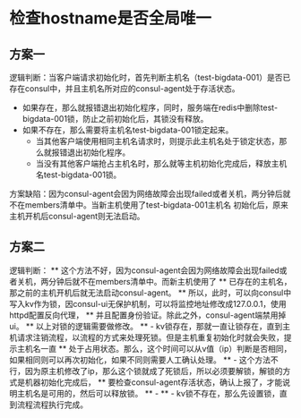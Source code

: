 # 检查hostname是否全局唯一

## 方案一
逻辑判断：当客户端请求初始化时，首先判断主机名（test-bigdata-001）是否已存在consul中，并且主机名所对应的consul-agent处于存活状态。
  - 如果存在，那么就报错退出初始化程序，同时，服务端在redis中删除test-bigdata-001锁，防止之前初始化后，其锁没有释放。
  - 如果不存在，那么需要将主机名test-bigdata-001锁定起来。
      - 当其他客户端使用相同主机名请求时，则提示此主机名处于锁定状态，那么就报错退出初始化程序。
      - 当没有其他客户端抢占主机名时，那么就等主机初始化完成后，释放主机名test-bigdata-001锁。

方案缺陷：因为consul-agent会因为网络故障会出现failed或者关机，两分钟后就不在members清单中。当新主机使用了test-bigdata-001主机名
    初始化后，原来主机开机后consul-agent则无法启动。

## 方案二
逻辑判断：
    ** 这个方法不好，因为consul-agent会因为网络故障会出现failed或者关机，两分钟后就不在members清单中。而新主机使用了
    ** 已存在的主机名，那之前的主机开机后就无法启动consul-agent。
    ** 所以，此时，可以向consul中写入kv作为锁，因consul-ui无保护机制，可以将监控地址修改成127.0.0.1，使用httpd配置反向代理，
    ** 并且配置身份验证。除此之外，consul-agent端禁用掉ui。
    ** 以上对锁的逻辑需要做修改。
    **   - kv锁存在，那就一直让锁存在，直到主机请求注销流程，以流程的方式来处理死锁。但是主机重复初始化时就会失败，提示主机名一直
    **     处于占用状态。那么，这个时间可以从v值（ip）判断是否相同，如果相同则可以再次初始化，如果不同则需要人工确认处理。
    **        - 这个方法不行，因为原主机修改了ip，那么这个锁就成了死锁后，所以必须要解锁，解锁的方式是机器初始化完成后，
    **          要检查consul-agent存活状态，确认上报了，才能说明主机名是可用的，然后可以释放锁。
    **        - 
    **   - kv锁不存在，那么先设置锁，直到流程流程执行完成。